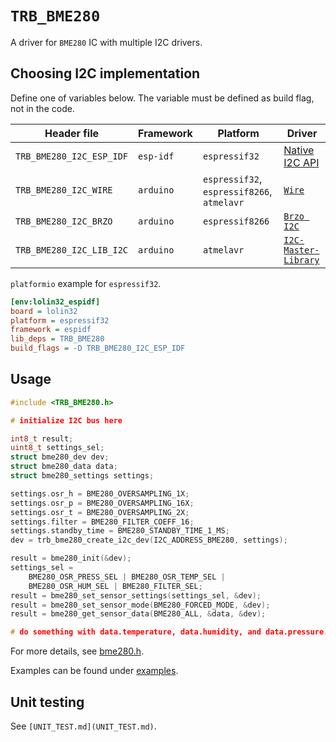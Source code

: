 # `TRB_BME280`

A driver for `BME280` IC with multiple I2C drivers.

## Choosing I2C implementation

Define one of variables below. The variable must be defined as build flag,
not in the code.

| Header file | Framework | Platform | Driver |
|-------------|-----------|----------|--------|
| `TRB_BME280_I2C_ESP_IDF` | `esp-idf` | `espressif32` | [Native I2C API](https://esp-idf.readthedocs.io/en/latest/api-reference/peripherals/i2c.html) |
| `TRB_BME280_I2C_WIRE` | `arduino` | `espressif32`, `espressif8266`, `atmelavr` | [`Wire`](https://www.arduino.cc/en/Reference/Wire) |
| `TRB_BME280_I2C_BRZO` | `arduino` | `espressif8266` | [`Brzo I2C`](https://github.com/pasko-zh/brzo_i2c) |
| `TRB_BME280_I2C_LIB_I2C` | `arduino` | `atmelavr` | [`I2C-Master-Library`](https://github.com/DSSCircuits/I2C-Master-Library) |

`platformio` example for `espressif32`.

```ini
[env:lolin32_espidf]
board = lolin32
platform = espressif32
framework = espidf
lib_deps = TRB_BME280
build_flags = -D TRB_BME280_I2C_ESP_IDF
```

## Usage

```c
#include <TRB_BME280.h>

# initialize I2C bus here

int8_t result;
uint8_t settings_sel;
struct bme280_dev dev;
struct bme280_data data;
struct bme280_settings settings;

settings.osr_h = BME280_OVERSAMPLING_1X;
settings.osr_p = BME280_OVERSAMPLING_16X;
settings.osr_t = BME280_OVERSAMPLING_2X;
settings.filter = BME280_FILTER_COEFF_16;
settings.standby_time = BME280_STANDBY_TIME_1_MS;
dev = trb_bme280_create_i2c_dev(I2C_ADDRESS_BME280, settings);

result = bme280_init(&dev);
settings_sel =
    BME280_OSR_PRESS_SEL | BME280_OSR_TEMP_SEL |
    BME280_OSR_HUM_SEL | BME280_FILTER_SEL;
result = bme280_set_sensor_settings(settings_sel, &dev);
result = bme280_set_sensor_mode(BME280_FORCED_MODE, &dev);
result = bme280_get_sensor_data(BME280_ALL, &data, &dev);

# do something with data.temperature, data.humidity, and data.pressure...
```

For more details, see [bme280.h](https://github.com/BoschSensortec/BME280_driver/blob/master/bme280.h).

Examples can be found under [examples](examples).

## Unit testing

See `[UNIT_TEST.md](UNIT_TEST.md)`.
